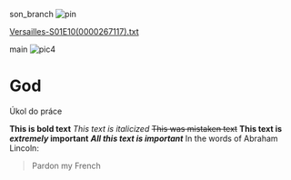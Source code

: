 son_branch
![pin](https://user-images.githubusercontent.com/81092018/112303749-f188e700-8c9c-11eb-8512-e7d01db45efe.png)


[Versailles-S01E10(0000267117).txt](https://github.com/Marthy90/God/files/6197257/Versailles-S01E10.0000267117.txt)



main
![pic4](https://user-images.githubusercontent.com/81092018/112280685-8da6f400-8c85-11eb-8a9b-47166be5d4ff.jpg)

# God
Úkol do práce 

**This is bold text**
*This text is italicized*
~~This was mistaken text~~
**This text is _extremely_ important**
***All this text is important***
In the words of Abraham Lincoln:

> Pardon my French
> 
